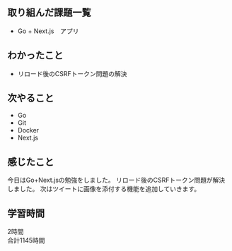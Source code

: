 ## 取り組んだ課題一覧
- Go + Next.js　アプリ

## わかったこと
- リロード後のCSRFトークン問題の解決

## 次やること
- Go
- Git
- Docker
- Next.js

## 感じたこと
今日はGo+Next.jsの勉強をしました。
リロード後のCSRFトークン問題が解決しました。
次はツイートに画像を添付する機能を追加していきます。


## 学習時間
2時間<br />
合計1145時間
